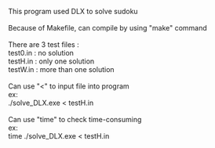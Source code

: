 This program used DLX to solve sudoku<br>
<br>
Because of Makefile, can compile by using "make" command<br>
<br>
There are 3 test files :<br>
test0.in : no solution<br>
testH.in : only one solution<br>
testW.in : more than one solution<br>
<br>
Can use "<" to input file into program<br>
ex:<br>
./solve_DLX.exe < testH.in<br>
<br>
Can use "time" to check time-consuming<br>
ex:<br>
time ./solve_DLX.exe < testH.in<br>
